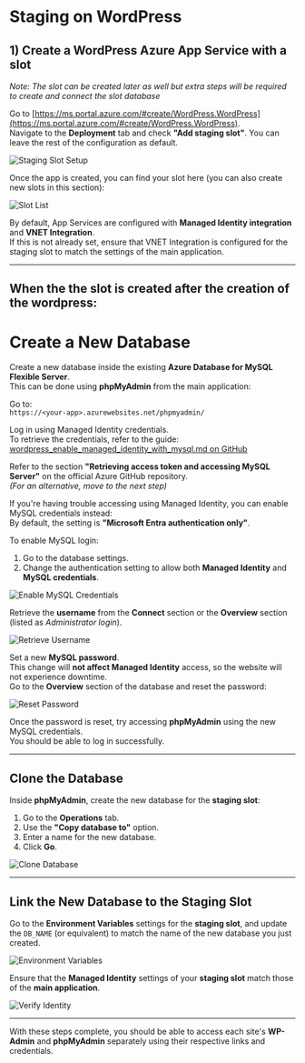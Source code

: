 # Staging on WordPress

## 1) Create a WordPress Azure App Service with a slot

*Note: The slot can be created later as well but extra steps will be required to create and connect the slot database*

Go to [https://ms.portal.azure.com/#create/WordPress.WordPress](https://ms.portal.azure.com/#create/WordPress.WordPress).  
Navigate to the **Deployment** tab and check **"Add staging slot"**. You can leave the rest of the configuration as default.

![Staging Slot Setup](images/WP-Stagging-1.png)

Once the app is created, you can find your slot here (you can also create new slots in this section):

![Slot List](images/WP-Stagging-2.png)

By default, App Services are configured with **Managed Identity integration** and **VNET Integration**.  
If this is not already set, ensure that VNET Integration is configured for the staging slot to match the settings of the main application.

---
## When the the slot is created after the creation of the wordpress:

# Create a New Database

Create a new database inside the existing **Azure Database for MySQL Flexible Server**.  
This can be done using **phpMyAdmin** from the main application:

Go to:  
`https://<your-app>.azurewebsites.net/phpmyadmin/`

Log in using Managed Identity credentials.  
To retrieve the credentials, refer to the guide:  
[wordpress_enable_managed_identity_with_mysql.md on GitHub](https://github.com/Azure/wordpress-linux-appservice/blob/main/WordPress/wordpress_enable_managed_identity_with_mysql.md)

Refer to the section **"Retrieving access token and accessing MySQL Server"** on the official Azure GitHub repository.  
*(For an alternative, move to the next step)*

If you're having trouble accessing using Managed Identity, you can enable MySQL credentials instead:  
By default, the setting is **"Microsoft Entra authentication only"**.

To enable MySQL login:
1. Go to the database settings.
2. Change the authentication setting to allow both **Managed Identity** and **MySQL credentials**.

![Enable MySQL Credentials](images/WP-Stagging-3.png)

Retrieve the **username** from the **Connect** section or the **Overview** section (listed as *Administrator login*).

![Retrieve Username](images/WP-Stagging-4.png)

Set a new **MySQL password**.  
This change will **not affect Managed Identity** access, so the website will not experience downtime.  
Go to the **Overview** section of the database and reset the password:

![Reset Password](images/WP-Stagging-5.png)

Once the password is reset, try accessing **phpMyAdmin** using the new MySQL credentials.  
You should be able to log in successfully.

---

## Clone the Database

Inside **phpMyAdmin**, create the new database for the **staging slot**:

1. Go to the **Operations** tab.
2. Use the **"Copy database to"** option.
3. Enter a name for the new database.
4. Click **Go**.

![Clone Database](images/WP-Stagging-6.png)

---

## Link the New Database to the Staging Slot

Go to the **Environment Variables** settings for the **staging slot**, and update the `DB_NAME` (or equivalent) to match the name of the new database you just created.

![Environment Variables](images/WP-Stagging-7.png)

Ensure that the **Managed Identity** settings of your **staging slot** match those of the **main application**.

![Verify Identity](images/WP-Stagging-8.png)

---

With these steps complete, you should be able to access each site's **WP-Admin** and **phpMyAdmin** separately using their respective links and credentials.

